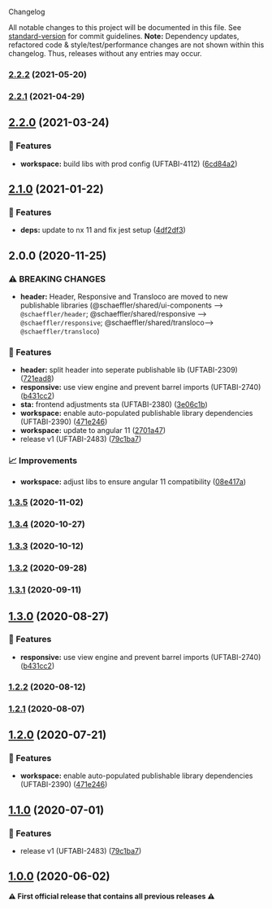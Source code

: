  Changelog

All notable changes to this project will be documented in this file. See [standard-version](https://github.com/conventional-changelog/standard-version) for commit guidelines.
**Note:** Dependency updates, refactored code & style/test/performance changes are not shown within this changelog. Thus, releases without any entries may occur.

### [2.2.2](///compare/responsive-v2.2.2...responsive-v2.2.1) (2021-05-20)

### [2.2.1](///compare/responsive-v2.2.1...responsive-v2.2.0) (2021-04-29)

## [2.2.0](///compare/responsive-v2.2.0...responsive-v2.1.0) (2021-03-24)


### 🎸 Features

* **workspace:** build libs with prod config (UFTABI-4112) ([6cd84a2](///commit/6cd84a2b3f3b5fe695d93c28e6cf5eb69bf6c205))

## [2.1.0](///compare/responsive-v2.1.0...responsive-v2.0.0) (2021-01-22)


### 🎸 Features

* **deps:** update to nx 11 and fix jest setup ([4df2df3](///commit/4df2df38f8a3fa29abae9b9f736e7d237344541b))

## 2.0.0 (2020-11-25)


### ⚠ BREAKING CHANGES

* **header:** Header, Responsive and Transloco are moved to new publishable libraries (@schaeffler/shared/ui-components --> `@schaeffler/header`; @schaeffler/shared/responsive --> `@schaeffler/responsive`; @schaeffler/shared/transloco--> `@schaeffler/transloco`)

### 🎸 Features

* **header:** split header into seperate publishable lib (UFTABI-2309) ([721ead8](///commit/721ead8681c9ce017e6ff939911dc31d449831f7))
* **responsive:** use view engine and prevent barrel imports (UFTABI-2740) ([b431cc2](///commit/b431cc200df5c430535ee63a620ba323ba6ab8f6))
* **sta:** frontend adjustments sta (UFTABI-2380) ([3e06c1b](///commit/3e06c1b25181ec8069233317a8dbd7e0ce28298a))
* **workspace:** enable auto-populated publishable library dependencies (UFTABI-2390) ([471e246](///commit/471e246144837957500060590020b380a0940c39))
* **workspace:** update to angular 11 ([2701a47](///commit/2701a47e42d4740cb0efd5671a1e3e5694d2f347))
* release v1 (UFTABI-2483) ([79c1ba7](///commit/79c1ba7c6c1af8ccd909083d91fffbe0ae017ebb))


### 📈 Improvements

* **workspace:** adjust libs to ensure angular 11 compatibility ([08e417a](///commit/08e417a2e3a8c2404681863ff6466216e9ba80c6))

### [1.3.5](///compare/v1.9.0...v1.3.5) (2020-11-02)

### [1.3.4](https://gitlab.schaeffler.com/frontend-schaeffler/schaeffler-frontend/compare/v1.9.0...v1.3.4) (2020-10-27)

### [1.3.3](///compare/v1.7.0...v1.3.3) (2020-10-12)

### [1.3.2](///compare/v1.6.0...v1.3.2) (2020-09-28)

### [1.3.1](///compare/v1.5.0...v1.3.1) (2020-09-11)

## [1.3.0](///compare/v1.4.0...v1.3.0) (2020-08-27)


### 🎸 Features

* **responsive:** use view engine and prevent barrel imports (UFTABI-2740) ([b431cc2](///commit/b431cc200df5c430535ee63a620ba323ba6ab8f6))

### [1.2.2](///compare/v1.3.0...v1.2.2) (2020-08-12)

### [1.2.1](///compare/v1.2.0...v1.2.1) (2020-08-07)

## [1.2.0](///compare/v1.1.0...v1.2.0) (2020-07-21)


### 🎸 Features

* **workspace:** enable auto-populated publishable library dependencies (UFTABI-2390) ([471e246](///commit/471e246144837957500060590020b380a0940c39))

## [1.1.0](///compare/v0.5.0...v1.1.0) (2020-07-01)


### 🎸 Features

* release v1 (UFTABI-2483) ([79c1ba7](///commit/79c1ba7c6c1af8ccd909083d91fffbe0ae017ebb))

## [1.0.0](///compare/v0.5.0...v1.0.0) (2020-06-02)

**⚠ First official release that contains all previous releases ⚠**